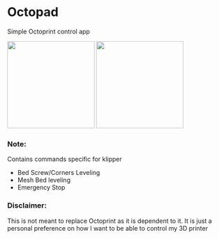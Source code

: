 # Octopad

Simple Octoprint control app

<img src="https://i.imgur.com/Lxu5pMd.jpg" alt="" width="200"/>
<img src="https://i.imgur.com/mRGkPId.jpg" alt="" width="200"/>

### Note:

Contains commands specific for klipper

- Bed Screw/Corners Leveling
- Mesh Bed leveling
- Emergency Stop

### Disclaimer:

This is not meant to replace Octoprint as it is dependent to it. It is just a personal preference on how I want to be able to control my 3D printer
